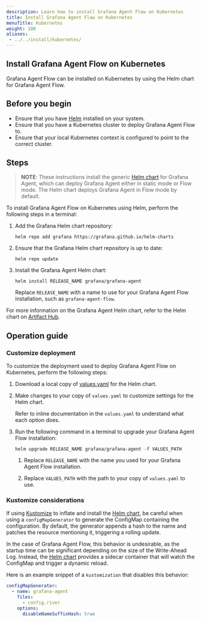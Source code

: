 ```yaml
---
description: Learn how to install Grafana Agent Flow on Kubernetes
title: Install Grafana Agent Flow on Kubernetes
menuTitle: Kubernetes
weight: 100
aliases:
 - ../../install/kubernetes/
---
```


## Install Grafana Agent Flow on Kubernetes

Grafana Agent Flow can be installed on Kubernetes by using the Helm chart for
Grafana Agent Flow.

## Before you begin

* Ensure that you have [Helm][] installed on your system.
* Ensure that you have a Kubernetes cluster to deploy Grafana Agent Flow to.
* Ensure that your local Kubernetes context is configured to point to the
  correct cluster.

[Helm]: https://helm.sh

## Steps

> **NOTE**: These instructions install the generic [Helm chart][] for Grafana
> Agent, which can deploy Grafana Agent either in static mode or Flow mode.
> The Helm chart deploys Grafana Agent in Flow mode by default.
>
> [Helm chart]: https://github.com/grafana/agent/tree/main/operations/helm/charts/grafana-agent

To install Grafana Agent Flow on Kubernetes using Helm, perform the following
steps in a terminal:

1. Add the Grafana Helm chart repository:

   ```shell
   helm repo add grafana https://grafana.github.io/helm-charts
   ```

2. Ensure that the Grafana Helm chart repository is up to date:

   ```shell
   helm repo update
   ```

3. Install the Grafana Agent Helm chart:

   ```shell
   helm install RELEASE_NAME grafana/grafana-agent
   ```

   Replace `RELEASE_NAME` with a name to use for your Grafana Agent Flow
   installation, such as `grafana-agent-flow`.

For more information on the Grafana Agent Helm chart, refer to the Helm chart
on [Artifact Hub][].

[Artifact Hub]: https://artifacthub.io/packages/helm/grafana/grafana-agent

## Operation guide

### Customize deployment

To customize the deployment used to deploy Grafana Agent Flow on Kubernetes,
perform the following steps:

1. Download a local copy of [values.yaml][] for the Helm chart.

2. Make changes to your copy of `values.yaml` to customize settings for the
   Helm chart.

   Refer to inline documentation in the `values.yaml` to understand what each
   option does.

3. Run the following command in a terminal to upgrade your Grafana Agent Flow
   installation:

   ```shell
   helm upgrade RELEASE_NAME grafana/grafana-agent -f VALUES_PATH
   ```

   1. Replace `RELEASE_NAME` with the name you used for your Grafana Agent Flow
      installation.

   2. Replace `VALUES_PATH` with the path to your copy of `values.yaml` to use.

[values.yaml]: https://raw.githubusercontent.com/grafana/agent/main/operations/helm/charts/grafana-agent/values.yaml

### Kustomize considerations

If using [Kustomize][] to inflate and install the [Helm chart][], be careful
when using a `configMapGenerator` to generate the ConfigMap containing the
configuration. By default, the generator appends a hash to the name and patches
the resource mentioning it, triggering a rolling update.

In the case of Grafana Agent Flow, this behavior is undesirable, as the startup
time can be significant depending on the size of the Write-Ahead Log. Instead,
the [Helm chart][] provides a sidecar container that will watch the ConfigMap
and trigger a dynamic reload.

Here is an example snippet of a `kustomization` that disables this behavior:

```yaml
configMapGenerator:
  - name: grafana-agent
    files:
      - config.river
    options:
      disableNameSuffixHash: true
```

[Kustomize]: https://kubernetes.io/docs/tasks/manage-kubernetes-objects/kustomization/
